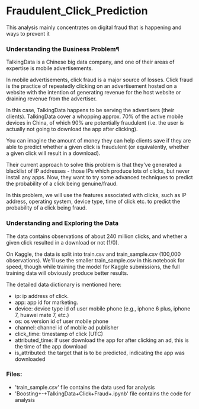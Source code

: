 # Fraudulent_Click_Prediction
This analysis mainly concentrates on digital fraud that is happening and ways to prevent it

### Understanding the Business Problem¶
TalkingData is a Chinese big data company, and one of their areas of expertise is mobile advertisements.

In mobile advertisements, click fraud is a major source of losses. Click fraud is the practice of repeatedly clicking on an advertisement hosted on a website with the intention of generating revenue for the host website or draining revenue from the advertiser.

In this case, TalkingData happens to be serving the advertisers (their clients). TalkingData cover a whopping approx. 70% of the active mobile devices in China, of which 90% are potentially fraudulent (i.e. the user is actually not going to download the app after clicking).

You can imagine the amount of money they can help clients save if they are able to predict whether a given click is fraudulent (or equivalently, whether a given click will result in a download).

Their current approach to solve this problem is that they've generated a blacklist of IP addresses - those IPs which produce lots of clicks, but never install any apps. Now, they want to try some advanced techniques to predict the probability of a click being genuine/fraud.

In this problem, we will use the features associated with clicks, such as IP address, operating system, device type, time of click etc. to predict the probability of a click being fraud.

### Understanding and Exploring the Data
The data contains observations of about 240 million clicks, and whether a given click resulted in a download or not (1/0).

On Kaggle, the data is split into train.csv and train_sample.csv (100,000 observations). We'll use the smaller train_sample.csv in this notebook for speed, though while training the model for Kaggle submissions, the full training data will obviously produce better results.

The detailed data dictionary is mentioned here:

- ip: ip address of click.
- app: app id for marketing.
- device: device type id of user mobile phone (e.g., iphone 6 plus, iphone 7, huawei mate 7, etc.)
- os: os version id of user mobile phone
- channel: channel id of mobile ad publisher
- click_time: timestamp of click (UTC)
- attributed_time: if user download the app for after clicking an ad, this is the time of the app download
- is_attributed: the target that is to be predicted, indicating the app was downloaded

### Files:
- 'train_sample.csv' file contains the data used for analysis
- 'Boosting+-+TalkingData+Click+Fraud+.ipynb' file contains the code for analysis

